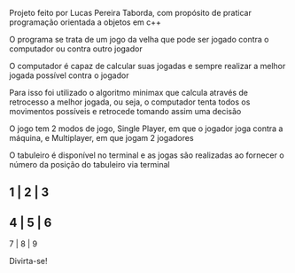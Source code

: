 Projeto feito por Lucas Pereira Taborda, com propósito de praticar programação orientada a objetos em c++

O programa se trata de um jogo da velha que pode ser jogado contra o computador ou contra outro jogador

O computador é capaz de calcular suas jogadas e sempre realizar a melhor jogada possível contra o jogador

Para isso foi utilizado o algoritmo minimax que calcula através de retrocesso a melhor jogada, ou seja, o computador tenta todos os movimentos possíveis e retrocede tomando assim uma decisão

O jogo tem 2 modos de jogo, Single Player, em que o jogador joga contra a máquina, e Multiplayer, em que jogam 2 jogadores

O tabuleiro é disponível no terminal e as jogas são realizadas ao fornecer o número da posição do tabuleiro via terminal

 1 | 2 | 3 
-----------
 4 | 5 | 6 
-----------
 7 | 8 | 9 

Divirta-se!